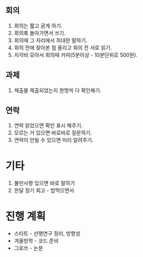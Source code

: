 ## 회의
1. 회의는 짧고 굵게 하기.
2. 회의록 돌아가면서 쓰기.
3. 회의때 그 자리에서 최대한 말하기.
4. 회의 전에 찾아본 점 올리고 회의 전 서로 읽기.
7. 지각비 모아서 회의때 커피(5분이상 - 10분단위로 500원).

## 과제
1. 제출물 제출되었는지 한명씩 다 확인해기.

## 연락
1. 연락 읽었으면 확인 표시 해주기.
2. 모르는 거 있으면 바로바로 질문하기.
3. 연락이 안될 수 있으면 미리 알려주기.

# 기타
1. 불만사항 있으면 바로 말하기
2. 한달 정기 회고 - 밥먹으면서

# 진행 계획
- 스타트 - 선행연구 정리, 방향성
- 겨울방학 - 코드 준비
- 그로쓰 - 논문
